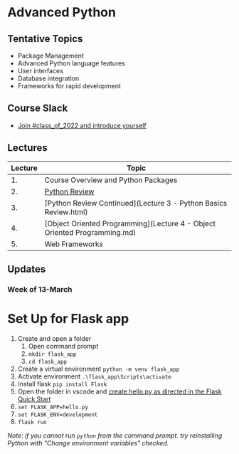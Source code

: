 # Advanced Python

## Tentative Topics

* Package Management
* Advanced Python language features
* User interfaces
* Database integration
* Frameworks for rapid development

## Course Slack

* [Join #class_of_2022 and introduce yourself](https://join.slack.com/t/abaarsotechu/shared_invite/zt-mx9q0zzq-uaVHrxfdiRK58Jen1_FZkA)



## Lectures

| Lecture | Topic                                                                     |
|---------|---------------------------------------------------------------------------|
| 1.      | Course Overview and Python Packages                                       |
| 2.      | [Python Review](lecture2/lecture2-slides.html)                            |
| 3.      | [Python Review Continued](Lecture 3 - Python Basics Review.html)          |
| 4.      | [Object Oriented Programming](Lecture 4 - Object Oriented Programming.md) |
| 5.  | Web Frameworks

## Updates

### Week of 13-March

# Set Up for Flask app

1. Create and open a folder
    1. Open command prompt
    2. `mkdir flask_app`
    3. `cd flask_app`
2. Create a virtual environment `python -m venv flask_app`
3. Activate environment `.\flask_app\Scripts\activate`
4. Install flask `pip install Flask`
5. Open the folder in vscode and [create hello.py as directed in the Flask Quick Start](https://flask.palletsprojects.com/en/1.1.x/quickstart/)
6. `set FLASK_APP=hello.py`
7. `set FLASK_ENV=development`
8. `flask run`

*Note: if you cannot run `python` from the command prompt. try reinstalling Python with "Change environment variables" checked.*